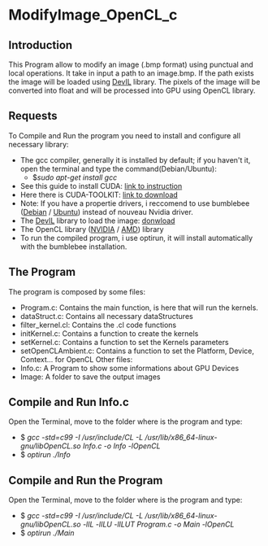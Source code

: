 # ModifyImage_OpenCL_c
## Introduction
This Program allow to modify an image (.bmp format) using punctual and local operations. 
It take in input a path to an image.bmp. If the path exists the image will be loaded using [DevIL](http://openil.sourceforge.net/) library. The pixels of the image will be converted into float and 
will be processed into GPU using OpenCL library.

## Requests
To Compile and Run the program you need to install and configure all necessary library:
* The gcc compiler, generally it is installed by default; if you haven't it, open the terminal and type the command(Debian/Ubuntu):
  * $_sudo apt-get install gcc_
* See this guide to install CUDA: [link to instruction](http://docs.nvidia.com/cuda/cuda-installation-guide-linux/#axzz4KKVroazE)
* Here there is CUDA-TOOLKIT: [link to download](https://developer.nvidia.com/cuda-downloads)
* Note: If you have a propertie drivers, i reccomend to use bumblebee ([Debian](https://wiki.debian.org/it/Bumblebee) / [Ubuntu](https://wiki.ubuntu.com/Bumblebee)) instead of nouveau Nvidia driver.
* The [DevIL](http://openil.sourceforge.net/) library to load the image: [donwload](http://openil.sourceforge.net/download.php)
* The OpenCL library ([NVIDIA](https://developer.nvidia.com/opencl) / [AMD](http://developer.amd.com/tools-and-sdks/opencl-zone/)) library 
* To run the compiled program, i use optirun, it will install automatically with the bumblebee installation.

## The Program
The program is composed by some files:
* Program.c: Contains the main function, is here that will run the kernels.
* dataStruct.c: Contains all necessary dataStructures
* filter_kernel.cl: Contains the .cl code functions
* initKernel.c: Contains a function to create the kernels
* setKernel.c: Contains a function to set the Kernels parameters
* setOpenCLAmbient.c: Contains a function to set the Platform, Device, Context... for OpenCL
Other files:
* Info.c: A Program to show some informations about GPU Devices
* Image: A folder to save the output images

## Compile and Run Info.c
Open the Terminal, move to the folder where is the program and type:
* $ _gcc -std=c99 -I /usr/include/CL -L /usr/lib/x86_64-linux-gnu/libOpenCL.so Info.c -o Info -lOpenCL_
* $ _optirun ./Info_

## Compile and Run the Program
Open the Terminal, move to the folder where is the program and type:
* $ _gcc -std=c99 -I /usr/include/CL -L /usr/lib/x86_64-linux-gnu/libOpenCL.so  -lIL -lILU -lILUT Program.c -o Main -lOpenCL_
* $ _optirun ./Main_

